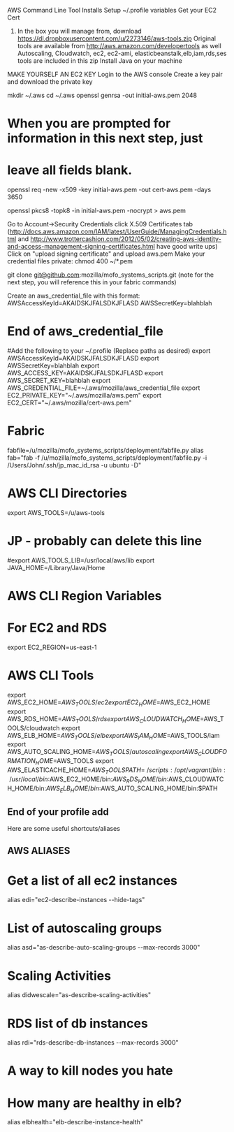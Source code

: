 AWS Command Line Tool Installs
Setup ~/.profile variables
Get your EC2 Cert

1) In the box you will manage from, download https://dl.dropboxusercontent.com/u/2273146/aws-tools.zip
Original tools are available from http://aws.amazon.com/developertools as well
Autoscaling, Cloudwatch, ec2, ec2-ami, elasticbeanstalk,elb,iam,rds,ses tools are included in this zip
Install Java on your machine

MAKE YOURSELF AN EC2 KEY
Login to the AWS console
Create a key pair and download the private key


mkdir ~/.aws
cd ~/.aws
openssl genrsa -out initial-aws.pem 2048

# When you are prompted for information in this next step, just
# leave all fields blank.
openssl req -new -x509 -key initial-aws.pem -out cert-aws.pem -days 3650

openssl pkcs8 -topk8 -in initial-aws.pem -nocrypt > aws.pem

Go to Account->Security Credentials
click X.509 Certificates tab
(http://docs.aws.amazon.com/IAM/latest/UserGuide/ManagingCredentials.html and http://www.trottercashion.com/2012/05/02/creating-aws-identity-and-access-management-signing-certificates.html have good write ups)
Click on "upload signing certificate" and upload aws.pem
Make your credential files private: chmod 400 ~/*.pem

git clone git@github.com:mozilla/mofo_systems_scripts.git (note for the next step, you will reference this in your fabric commands)

Create an aws_credential_file with this format:
AWSAccessKeyId=AKAIDSKJFALSDKJFLASD
AWSSecretKey=blahblah
# End of aws_credential_file

#Add the following to your ~/.profile (Replace paths as desired)
export AWSAccessKeyId=AKAIDSKJFALSDKJFLASD
export AWSSecretKey=blahblah
export AWS_ACCESS_KEY=AKAIDSKJFALSDKJFLASD
export AWS_SECRET_KEY=blahblah
export AWS_CREDENTIAL_FILE=~/.aws/mozilla/aws_credential_file
export EC2_PRIVATE_KEY="~/.aws/mozilla/aws.pem"
export EC2_CERT="~/.aws/mozilla/cert-aws.pem"

# Fabric
fabfile=/u/mozilla/mofo_systems_scripts/deployment/fabfile.py
alias fab="fab -f /u/mozilla/mofo_systems_scripts/deployment/fabfile.py -i /Users/John/.ssh/jp_mac_id_rsa -u ubuntu -D"

# AWS CLI Directories ###
export AWS_TOOLS=/u/aws-tools
# JP - probably can delete this line
#export AWS_TOOLS_LIB=/usr/local/aws/lib
export JAVA_HOME=/Library/Java/Home

# AWS CLI Region Variables
#  For EC2 and RDS
export EC2_REGION=us-east-1

# AWS CLI Tools
export AWS_EC2_HOME=$AWS_TOOLS/ec2
export EC2_HOME=$AWS_EC2_HOME
export AWS_RDS_HOME=$AWS_TOOLS/rds
export AWS_CLOUDWATCH_HOME=$AWS_TOOLS/cloudwatch
export AWS_ELB_HOME=$AWS_TOOLS/elb
export AWS_IAM_HOME=$AWS_TOOLS/iam
export AWS_AUTO_SCALING_HOME=$AWS_TOOLS/autoscaling
export AWS_CLOUDFORMATION_HOME=$AWS_TOOLS
export AWS_ELASTICACHE_HOME=$AWS_TOOLS
PATH=~/scripts:/opt/vagrant/bin:/usr/local/bin:$AWS_EC2_HOME/bin:$AWS_RDS_HOME/bin:$AWS_CLOUDWATCH_HOME/bin:$AWS_ELB_HOME/bin:$AWS_AUTO_SCALING_HOME/bin:$PATH

## End of your profile add




Here are some useful shortcuts/aliases
## AWS ALIASES ##################
# Get a list of all ec2 instances
alias edi="ec2-describe-instances --hide-tags"
# List of autoscaling groups
alias asd="as-describe-auto-scaling-groups --max-records 3000"
# Scaling Activities
alias didwescale="as-describe-scaling-activities"
# RDS list of db instances
alias rdi="rds-describe-db-instances --max-records 3000"
# A way to kill nodes you hate
# How many are healthy in elb?
alias elbhealth="elb-describe-instance-health"
